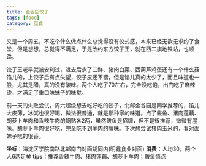 ```yaml
---
title: 金谷园饺子
tags: [food]
category: 觅食
---
```

又是一个周五，不吃个什么做点什么总觉得没有仪式感，本来已经无欲无求约了食堂，但是想想，总觉得不满足，于是改约东方饺子王，就在西二旗地铁站，也顺路。

饺子王老早就被安利过，进去后点了三鲜、猪肉白菜、西葫芦鸡蛋还有一个什么菇馅儿的，上饺子后有点失望，饺子皮还不错，但是馅儿真的太少了，而且味道也一般，尤其是醋，真的没有酸味。两个人吃了70左右，完全没吃饱，出门吃了麻辣烫，才满足了重口味妹子的味觉。

前一天的失败尝试，周六超级想去吃好吃的饺子，北邮金谷园是同学推荐的，馅儿大皮薄，冰粥也很好喝，做法很普通，就是那种家的味道。点了鲅鱼、猪肉莲藕、胡萝卜羊肉和香辣牛肉的锅贴各2两，虽然鲅鱼是招牌，但不是很推荐，微微有腥味。胡萝卜羊肉很好吃，完全吃不到羊肉的膻味。下次想尝试猪肉玉米的，看对面妹子吃的很香。

**坐标**：海淀区学院南路北邮南门对面胡同内(明鑫食业对面)
**消费**：人均30，两个人6两足矣
**tips**：推荐香辣牛肉、猪肉莲藕、胡萝卜羊肉；鲅鱼慎点